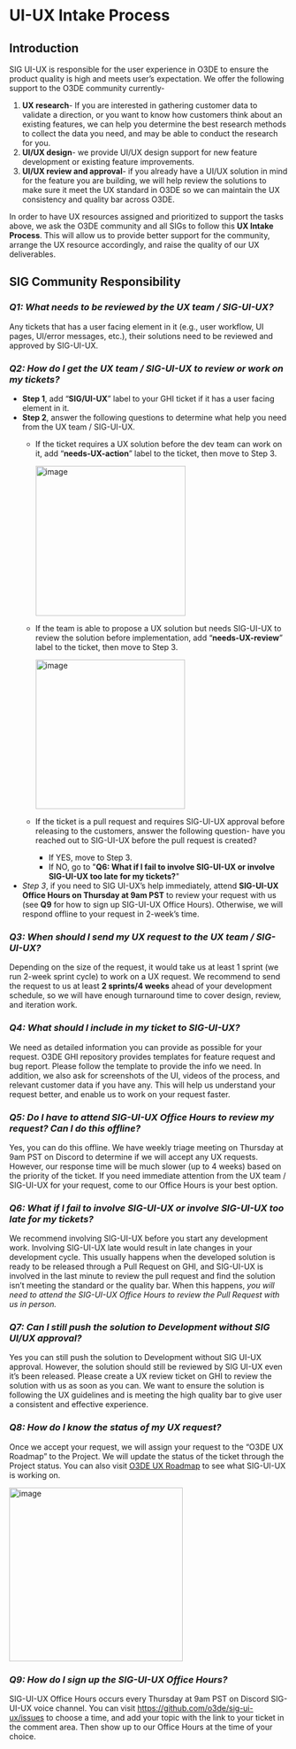 # UI-UX Intake Process

## Introduction

SIG UI-UX is responsible for the user experience in O3DE to ensure the product quality is high and meets user’s expectation. We offer the following support to the O3DE community currently-

1. **UX research**- If you are interested in gathering customer data to validate a direction, or you want to know how customers think about an existing features, we can help you determine the best research methods to collect the data you need, and may be able to conduct the research for you.
2. **UI/UX design**- we provide UI/UX design support for new feature development or existing feature improvements. 
3. **UI/UX review and approval**- if you already have a UI/UX solution in mind for the feature you are building, we will help review the solutions to make sure it meet the UX standard in O3DE so we can maintain the UX consistency and quality bar across O3DE.

In order to have UX resources assigned and prioritized to support the tasks above, we ask the O3DE community and all SIGs to follow this **UX Intake Process**. This will allow us to provide better support for the community, arrange the UX resource accordingly, and raise the quality of our UX deliverables.

## SIG Community Responsibility

### *Q1: What needs to be reviewed by the UX team / SIG-UI-UX?*

Any tickets that has a user facing element in it (e.g., user workflow, UI pages, UI/error messages, etc.), their solutions need to be reviewed and approved by SIG-UI-UX.

### *Q2: How do I get the UX team / SIG-UI-UX to review or work on my tickets?*

* **Step 1**, add “**SIG/UI-UX**” label to your GHI ticket if it has a user facing element in it.
* **Step 2**, answer the following questions to determine what help you need from the UX team / SIG-UI-UX.
    * If the ticket requires a UX solution before the dev team can work on it, add “**needs-UX-action**” label to the ticket, then move to Step 3.
      
      <img width="271" alt="image" src="https://user-images.githubusercontent.com/75449675/177916051-301352a3-35a0-4df4-adf2-d991d3f70c11.png">

    * If the team is able to propose a UX solution but needs SIG-UI-UX to review the solution before implementation, add “**needs-UX-review**” label to the ticket, then move to Step 3.

      <img width="270" alt="image" src="https://user-images.githubusercontent.com/75449675/177916182-5f491efd-4d27-4dff-9ed6-759c864cd288.png">


    * If the ticket is a pull request and requires SIG-UI-UX approval before releasing to the customers, answer the following question- have you reached out to SIG-UI-UX before the pull request is created?
        * If YES, move to Step 3.
        * If NO, go to "**Q6: What if I fail to involve SIG-UI-UX or involve SIG-UI-UX too late for my tickets?**"
* *Step 3*, if you need to SIG UI-UX’s help immediately, attend **SIG-UI-UX Office Hours on Thursday at 9am PST** to review your request with us (see **Q9** for how to sign up SIG-UI-UX Office Hours). Otherwise, we will respond offline to your request in 2-week’s time.

### *Q3: When should I send my UX request to the UX team / SIG-UI-UX?*

Depending on the size of the request, it would take us at least 1 sprint (we run 2-week sprint cycle) to work on a UX request. We recommend to send the request to us at least **2 sprints/4 weeks** ahead of your development schedule, so we will have enough turnaround time to cover design, review, and iteration work. 

### *Q4: What should I include in my ticket to SIG-UI-UX?*

We need as detailed information you can provide as possible for your request. O3DE GHI repository provides templates for feature request and bug report. Please follow the template to provide the info we need. In addition, we also ask for screenshots of the UI, videos of the process, and relevant customer data if you have any. This will help us understand your request better, and enable us to work on your request faster.

### *Q5: Do I have to attend SIG-UI-UX Office Hours to review my request? Can I do this offline?*

Yes, you can do this offline. We have weekly triage meeting on Thursday at 9am PST on Discord to determine if we will accept any UX requests. However, our response time will be much slower (up to 4 weeks) based on the priority of the ticket. If you need immediate attention from the UX team / SIG-UI-UX for your request, come to our Office Hours is your best option.

### *Q6: What if I fail to involve SIG-UI-UX or involve SIG-UI-UX too late for my tickets?*

We recommend involving SIG-UI-UX before you start any development work. Involving SIG-UI-UX late would result in late changes in your development cycle. This usually happens when the developed solution is ready to be released through a Pull Request on GHI, and SIG-UI-UX is involved in the last minute to review the pull request and find the solution isn’t meeting the standard or the quality bar. When this happens, *you will need to attend the SIG-UI-UX Office Hours to review the Pull Request with us in person.*

### *Q7: Can I still push the solution to Development without SIG UI/UX approval?*

Yes you can still push the solution to Development without SIG UI-UX approval. However, the solution should still be reviewed by SIG UI-UX even it’s been released. Please create a UX review ticket on GHI to review the solution with us as soon as you can. We want to ensure the solution is following the UX guidelines and is meeting the high quality bar to give user a consistent and effective experience.

### *Q8: How do I know the status of my UX request?*

Once we accept your request, we will assign your request to the “O3DE UX Roadmap” to the Project. We will update the status of the ticket through the Project status. You can also visit [O3DE UX Roadmap](https://github.com/o3de/o3de/projects/10) to see what SIG-UI-UX is working on.

<img width="314" alt="image" src="https://user-images.githubusercontent.com/75449675/177917004-5b9cd4d2-5459-4c49-a948-b8a9546046c1.png">

### *Q9: How do I sign up the SIG-UI-UX Office Hours?*

SIG-UI-UX Office Hours occurs every Thursday at 9am PST on Discord SIG-UI-UX voice channel. You can visit https://github.com/o3de/sig-ui-ux/issues to choose a time, and add your topic with the link to your ticket in the comment area. Then show up to our Office Hours at the time of your choice. 
